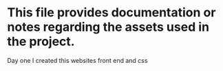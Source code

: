 # This file provides documentation or notes regarding the assets used in the project.

Day one I created this websites front end and css
